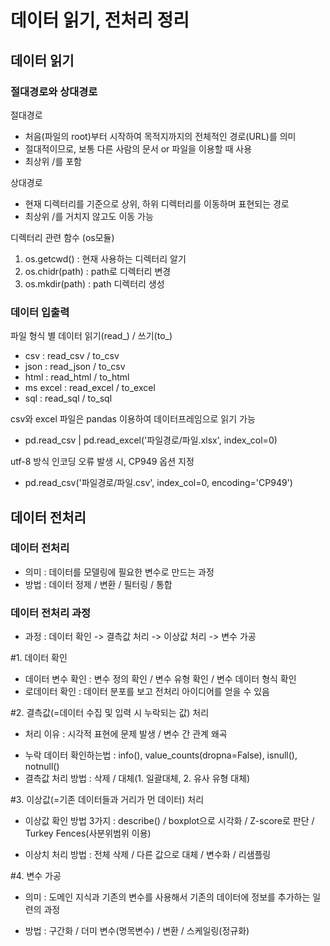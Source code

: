 # 데이터 읽기, 전처리 정리

## 데이터 읽기

### 절대경로와 상대경로

절대경로
- 처음(파일의 root)부터 시작하여 목적지까지의 전체적인 경로(URL)를 의미
- 절대적이므로, 보통 다른 사람의 문서 or 파일을 이용할 때 사용
- 최상위 /를 포함

상대경로
- 현재 디렉터리를 기준으로 상위, 하위 디렉터리를 이동하며 표현되는 경로
- 최상위 /를 거치지 않고도 이동 가능

디렉터리 관련 함수 (os모듈)
1. os.getcwd() : 현재 사용하는 디렉터리 알기
2. os.chidr(path) : path로 디렉터리 변경
3. os.mkdir(path) : path 디렉터리 생성

### 데이터 입출력

파일 형식 별 데이터 읽기(read_) / 쓰기(to_)
- csv : read_csv / to_csv
- json : read_json / to_csv
- html : read_html / to_html
- ms excel : read_excel / to_excel
- sql : read_sql / to_sql


csv와 excel 파일은 pandas 이용하여 데이터프레임으로 읽기 가능
- pd.read_csv | pd.read_excel('파일경로/파일.xlsx', index_col=0)


utf-8 방식 인코딩 오류 발생 시, CP949 옵션 지정
- pd.read_csv('파일경로/파일.csv', index_col=0, encoding='CP949')

## 데이터 전처리

### 데이터 전처리

- 의미 : 데이터를 모델링에 필요한 변수로 만드는 과정
- 방법 : 데이터 정제 / 변환 / 필터링 / 통합

### 데이터 전처리 과정

- 과정 : 데이터 확인 -> 결측값 처리 -> 이상값 처리 -> 변수 가공

#1. 데이터 확인 
- 데이터 변수 확인 : 변수 정의 확인 / 변수 유형 확인 / 변수 데이터 형식 확인
- 로데이터 확인 : 데이터 분포를 보고 전처리 아이디어를 얻을 수 있음

#2. 결측값(=데이터 수집 및 입력 시 누락되는 값) 처리
- 처리 이유 : 시각적 표현에 문제 발생 / 변수 간 관계 왜곡
* 누락 데이터 확인하는법 : info(), value_counts(dropna=False), isnull(), notnull()
* 결측값 처리 방법 : 삭제 / 대체(1. 일괄대체, 2. 유사 유형 대체)

#3. 이상값(=기존 데이터들과 거리가 먼 데이터) 처리
- 이상값 확인 방법 3가지 : describe() / boxplot으로 시각화 / Z-score로 판단 / Turkey Fences(사분위범위 이용)
* 이상치 처리 방법 : 전체 삭제 / 다른 값으로 대체 / 변수화 / 리샘플링

#4. 변수 가공
- 의미 : 도메인 지식과 기존의 변수를 사용해서 기존의 데이터에 정보를 추가하는 일련의 과정
* 방법 : 구간화 / 더미 변수(명목변수) / 변환 / 스케일링(정규화)

